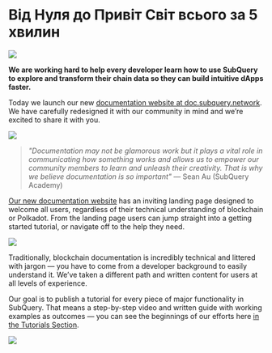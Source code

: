 # Від Нуля до Привіт Світ всього за 5 хвилин

![](https://miro.medium.com/max/1400/1*g51P_PPoseNqEfCBgvpXXA.png)

**We are working hard to help every developer learn how to use SubQuery to explore and transform their chain data so they can build intuitive dApps faster.**

Today we launch our new [documentation website at doc.subquery.network](https://doc.subquery.network/). We have carefully redesigned it with our community in mind and we’re excited to share it with you.

![](https://miro.medium.com/max/1200/1*snyFSjyQ9q116bmIcaVfsQ.gif)

> _"Documentation may not be glamorous work but it plays a vital role in communicating how something works and allows us to empower our community members to learn and unleash their creativity. That is why we believe documentation is so important"_ — Sean Au (SubQuery Academy)

[Our new documentation website](https://doc.subquery.network/) has an inviting landing page designed to welcome all users, regardless of their technical understanding of blockchain or Polkadot. From the landing page users can jump straight into a getting started tutorial, or navigate off to the help they need.

![](https://miro.medium.com/max/1400/1*obZau98aya3Ohtc43DAuEw.png)

Traditionally, blockchain documentation is incredibly technical and littered with jargon — you have to come from a developer background to easily understand it. We’ve taken a different path and written content for users at all levels of experience.

Our goal is to publish a tutorial for every piece of major functionality in SubQuery. That means a step-by-step video and written guide with working examples as outcomes — you can see the beginnings of our efforts here [in the Tutorials Section](https://doc.subquery.network/tutorials_examples/howto.html).

![](https://miro.medium.com/max/1200/1*nxy4aDTaQ0EMGudm0QW09g.gif)
